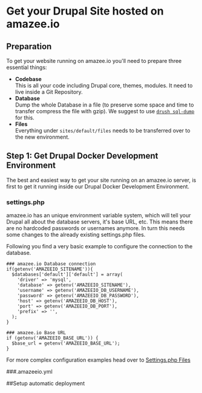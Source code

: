 # Get your Drupal Site hosted on amazee.io

## Preparation

To get your website running on amazee.io you'll need to prepare three essential things:
- **Codebase**  
This is all your code including Drupal core, themes, modules. It need to live inside a Git Repository.
- **Database**  
Dump the whole Database in a file (to preserve some space and time to transfer compress the file with gzip). We suggest to use [`drush sql-dump`](http://drushcommands.com/drush-8x/sql/sql-dump/) for this.
- **Files**  
Everything under `sites/default/files` needs to be transferred over to the new environment.


## Step 1: Get Drupal Docker Development Environment

The best and easiest way to get your site running on an amazee.io server, is first to get it running inside our Drupal Docker Development Environment. 

### settings.php

amazee.io has an unique environment variable system, which will tell your Drupal all about the database servers, it's base URL, etc. 
This means there are no hardcoded passwords or usernames anymore. In turn this needs some changes to the already existing settings.php files.

Following you find a very basic example to configure the connection to the database.

```
### amazee.io Database connection
if(getenv('AMAZEEIO_SITENAME')){
  $databases['default']['default'] = array(
    'driver' => 'mysql',
    'database' => getenv('AMAZEEIO_SITENAME'),
    'username' => getenv('AMAZEEIO_DB_USERNAME'),
    'password' => getenv('AMAZEEIO_DB_PASSWORD'),
    'host' => getenv('AMAZEEIO_DB_HOST'),
    'port' => getenv('AMAZEEIO_DB_PORT'),
    'prefix' => '',
  );
}

### amazee.io Base URL
if (getenv('AMAZEEIO_BASE_URL')) {
  $base_url = getenv('AMAZEEIO_BASE_URL');
}
```



For more complex configuration examples head over to [Settings.php Files](./drupal/settingsphpfiles.html)



###.amazeeio.yml


##Setup automatic deployment
